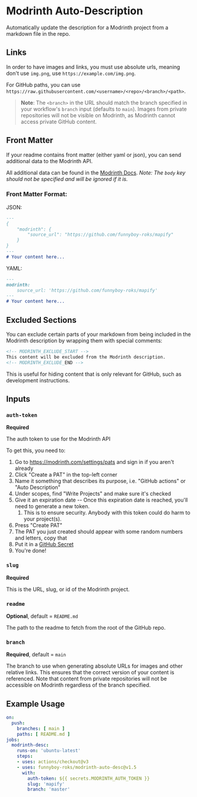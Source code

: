 # Modrinth Auto-Description

Automatically update the description for a Modrinth project from a markdown
file in the repo.

## Links

In order to have images and links, you must use absolute urls, meaning
don't use `img.png`, use `https://example.com/img.png`.

For GitHub paths, you can use `https://raw.githubusercontent.com/<username>/<repo>/<branch>/<path>`.

> **Note**: The `<branch>` in the URL should match the branch specified in your workflow's `branch` input (defaults to `main`). Images from private repositories will not be visible on Modrinth, as Modrinth cannot access private GitHub content.

## Front Matter

If your readme contains front matter (either yaml or json), you can send
additional data to the Modrinth API.

All additional data can be found in the [Modrinth Docs](https://docs.modrinth.com/#tag/projects/operation/modifyProject).
*Note: The `body` key should not be specified and will be ignored if it is.*

### Front Matter Format:

JSON:

```markdown
---
{
    "modrinth": {
        "source_url": "https://github.com/funnyboy-roks/mapify"
    }
}
---
# Your content here...
```

YAML:

```markdown
---
modrinth:
    source_url: 'https://github.com/funnyboy-roks/mapify'
---
# Your content here...
```

## Excluded Sections

You can exclude certain parts of your markdown from being included in the Modrinth description by wrapping them with special comments:

```markdown
<!-- MODRINTH_EXCLUDE_START -->
This content will be excluded from the Modrinth description.
<!-- MODRINTH_EXCLUDE_END -->
```

This is useful for hiding content that is only relevant for GitHub, such as development instructions.

## Inputs

### `auth-token`

**Required**

The auth token to use for the Modrinth API

To get this, you need to:
1. Go to https://modrinth.com/settings/pats and sign in if you aren't already
1. Click "Create a PAT" in the top-left corner
1. Name it something that describes its purpose, i.e. "GitHub actions" or "Auto Description"
1. Under scopes, find "Write Projects" and make sure it's checked
1. Give it an expiration date -- Once this expiration date is reached, you'll need to generate a new token.
    1. This is to ensure security.  Anybody with this token could do harm to your project(s).
1. Press "Create PAT"
1. The PAT you just created should appear with some random numbers and letters, copy that
1. Put it in a [GitHub Secret](https://docs.github.com/en/actions/security-guides/encrypted-secrets)
1. You're done!

### `slug`

**Required**

This is the URL, slug, or id of the Modrinth project.

### `readme`

**Optional**, default = `README.md`

The path to the readme to fetch from the root of the GitHub repo.

### `branch`

**Required**, default = `main`

The branch to use when generating absolute URLs for images and other relative links. This ensures that the correct version of your content is referenced. Note that content from private repositories will not be accessible on Modrinth regardless of the branch specified.

## Example Usage

```yaml
on:
  push:
    branches: [ main ]
    paths: [ README.md ]
jobs:
  modrinth-desc:
    runs-on: 'ubuntu-latest'
    steps:
    - uses: actions/checkout@v3
    - uses: funnyboy-roks/modrinth-auto-desc@v1.5
      with:
        auth-token: ${{ secrets.MODRINTH_AUTH_TOKEN }}
        slug: 'mapify'
        branch: 'master'
```
